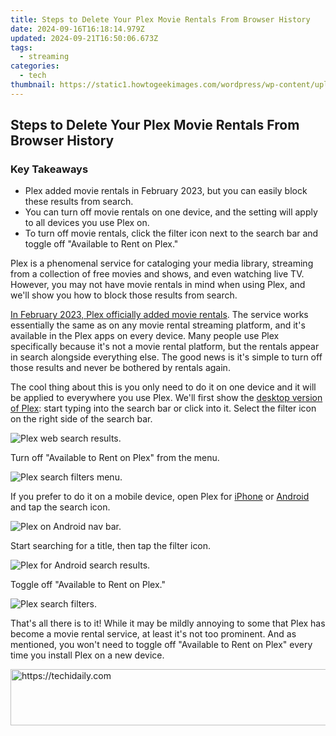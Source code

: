 ```yaml
---
title: Steps to Delete Your Plex Movie Rentals From Browser History
date: 2024-09-16T16:18:14.979Z
updated: 2024-09-21T16:50:06.673Z
tags:
  - streaming
categories:
  - tech
thumbnail: https://static1.howtogeekimages.com/wordpress/wp-content/uploads/2024/02/plex-hero-image.jpg
---
```


## Steps to Delete Your Plex Movie Rentals From Browser History

### Key Takeaways

* Plex added movie rentals in February 2023, but you can easily block these results from search.
* You can turn off movie rentals on one device, and the setting will apply to all devices you use Plex on.
* To turn off movie rentals, click the filter icon next to the search bar and toggle off "Available to Rent on Plex."

 Plex is a phenomenal service for cataloging your media library, streaming from a collection of free movies and shows, and even watching live TV. However, you may not have movie rentals in mind when using Plex, and we'll show you how to block those results from search.

[In February 2023, Plex officially added movie rentals](https://tech-savvy.techidaily.com/honest-scholarship-steering-clear-from-chatgpt-dependence/). The service works essentially the same as on any movie rental streaming platform, and it's available in the Plex apps on every device. Many people use Plex specifically because it's not a movie rental platform, but the rentals appear in search alongside everything else. The good news is it's simple to turn off those results and never be bothered by rentals again.

 The cool thing about this is you only need to do it on one device and it will be applied to everywhere you use Plex. We'll first show the [desktop version of Plex](https://www.anrdoezrs.net/links/3607085/type/dlg/sid/UUhtgUeUpU2001939/https://www.plex.tv/media-server-downloads/?cat=plex+desktop&plat=windows#plex-app): start typing into the search bar or click into it. Select the filter icon on the right side of the search bar.

![Plex web search results.](https://static1.howtogeekimages.com/wordpress/wp-content/uploads/2024/02/2024-02-07_16-04-07-1.png) 

 Turn off "Available to Rent on Plex" from the menu.

![Plex search filters menu.](https://static1.howtogeekimages.com/wordpress/wp-content/uploads/2024/02/2024-02-07_16-04-28.png) 

 If you prefer to do it on a mobile device, open Plex for [iPhone](https://apps.apple.com/us/app/plex-watch-live-tv-and-movies/id383457673) or [Android](https://www.anrdoezrs.net/links/3607085/type/dlg/sid/UUhtgUeUpU2001939/https://play.google.com/store/apps/details?id=com.plexapp.android&hl=en%5FUS&gl=US) and tap the search icon.

![Plex on Android nav bar.](https://static1.howtogeekimages.com/wordpress/wp-content/uploads/2024/02/screenshot_20240207-155829.png) 

 Start searching for a title, then tap the filter icon.

![Plex for Android search results.](https://static1.howtogeekimages.com/wordpress/wp-content/uploads/2024/02/screenshot_20240207-155843.png) 

 Toggle off "Available to Rent on Plex."

![Plex search filters.](https://static1.howtogeekimages.com/wordpress/wp-content/uploads/2024/02/screenshot_20240207-155853.png) 

 That's all there is to it! While it may be mildly annoying to some that Plex has become a movie rental service, at least it's not too prominent. And as mentioned, you won't need to toggle off "Available to Rent on Plex" every time you install Plex on a new device.

<ins class="adsbygoogle"
     style="display:block"
     data-ad-format="autorelaxed"
     data-ad-client="ca-pub-7571918770474297"
     data-ad-slot="1223367746"></ins>

<ins class="adsbygoogle"
     style="display:block"
     data-ad-client="ca-pub-7571918770474297"
     data-ad-slot="8358498916"
     data-ad-format="auto"
     data-full-width-responsive="true"></ins>



<!-- affiliate ads begin -->
<a href="https://aligracehair.sjv.io/c/5597632/1934142/19272" target="_top" id="1934142">
  <img src="//a.impactradius-go.com/display-ad/19272-1934142" border="0" alt="https://techidaily.com" width="728" height="90"/>
</a>
<img height="0" width="0" src="https://aligracehair.sjv.io/i/5597632/1934142/19272" style="position:absolute;visibility:hidden;" border="0" />
<!-- affiliate ads end -->

